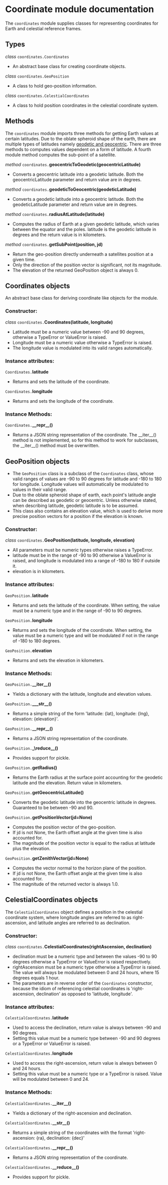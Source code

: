 # Coordinate module documentation
The `coordinates` module supplies classes for representing coordinates for Earth and celestial reference frames.

## Types
*class* `coordinates.Coordinates`
- An abstract base class for creating coordinate objects.

*class* `coordinates.GeoPosition`
- A class to hold geo-position information.

*class* `coordinates.CelestialCoordinates`
- A class to hold position coordinates in the celestial coordinate system.

## Methods
The `coordinates` module imports three methods for getting Earth values at certain latitudes. Due to the oblate spheroid
shape of the earth, there are multiple types of latitudes namely 
[geodetic and geocentric](https://en.wikipedia.org/wiki/Latitude#Geodetic_and_geocentric_latitudes). There are three 
methods to computes values dependent on a form of latitude. A fourth module method computes the sub-point of a satellite.

*method* `coordinates.`**geocentricToGeodetic(geocentricLatitude)**
- Converts a geocentric latitude into a geodetic latitude. Both the geocentricLatitude parameter and return value are in
degrees.

*method* `coordinates.`**geodeticToGeocentric(geodeticLatitude)**
- Converts a geodetic latitude into a geocentric latitude. Both the geodeticLatitude parameter and return value are in
degrees.

*method* `coordinates.`**radiusAtLatitude(latitude)**
- Computes the radius of Earth at a given geodetic latitude, which varies between the equator and the poles. latitude is
the geodetic latitude in degrees and the return value is in kilometers.

*method* `coordinates.`**getSubPoint(position, jd)**
- Return the geo-position directly underneath a satellites position at a given time.
- Only the direction of the position vector is significant, not its magnitude.
- The elevation of the returned GeoPosition object is always 0.

## Coordinates objects
An abstract base class for deriving coordinate like objects for the module. 

### Constructor:
*class* `coordinates.`**Coordinates(latitude, longitude)**
- Latitude must be a numeric value between -90 and 90 degrees, otherwise a TypeError or ValueError is raised.
- Longitude must be a numeric value otherwise a TypeError is raised. 
- The longitude value is modulated into its valid ranges automatically.

### Instance attributes:
`Coordinates.`**latitude**
- Returns and sets the latitude of the coordinate.

`Coordinates.`**longitude**
- Returns and sets the longitude of the coordinate.

### Instance Methods:

`Coordinates.`**\_\_repr__()**
- Returns a JSON string representation of the coordinate. The \_\_iter__() method is not implemented, so for this
method to work for subclasses, the \_\_iter__() method must be overwritten.
  
## GeoPosition objects
- The `GeoPosition` class is a subclass of the `Coordinates` class, whose valid ranges of values are -90 to 90 degrees 
for latitude and -180 to 180 for longitude. Longitude values will automatically be modulated to values in their valid
range.
- Due to the oblate spheroid shape of earth, each point's latitude angle can be described as geodetic or geocentric.
Unless otherwise stated, when describing latitude, geodetic latitude is to be assumed.
- This class also contains an elevation value, which is used to derive more precise position vectors for a position if
the elevation is known.

### Constructor:
*class* `coordinates.`**GeoPosition(latitude, longitude, elevation)**
- All parameters must be numeric types otherwise raises a TypeError.
- latitude must be in the range of -90 to 90 otherwise a ValueError is raised, and longitude is modulated into a range 
of -180 to 180 if outside it.
- elevation is in kilometers.

### Instance attributes:
`GeoPosition.`**latitude**
- Returns and sets the latitude of the coordinate. When setting, the value must be a numeric type and in the range of
-90 to 90 degrees.

`GeoPosition.`**longitude**
- Returns and sets the longitude of the coordinate. When setting, the value must be a numeric type and will be modulated
if not in the range of -180 to 180 degrees.

`GeoPosition.`**elevation**
- Returns and sets the elevation in kilometers.

### Instance Methods:

`GeoPosition.`**\_\_iter__()**
- Yields a dictionary with the latitude, longitude and elevation values.

`GeoPosition.`**\__\_str__()**
- Returns a simple string of the form 'latitude: {lat}, longitude: {lng}, elevation: {elevation}'.

`GeoPosition.`**\_\_repr__()**
- Returns a JSON string representation of the coordinate.

`GeoPosition.`**\_\reduce__()**
- Provides support for pickle.

`GeoPosition.`**getRadius()**
- Returns the Earth radius at the surface point accounting for the geodetic latitude and the elevation. Return value in
kilometers.

`GeoPosition.`**getGeocentricLatitude()**
- Converts the geodetic latitude into the geocentric latitude in degrees. Guaranteed to be between -90 and 90.

`GeoPosition.`**getPositionVector(jd=None)**
- Computes the position vector of the geo-position.
- If jd is not None, the Earth offset angle at the given time is also accounted for.
- The magnitude of the position vector is equal to the radius at latitude plus the elevation.

`GeoPosition.`**getZenithVector(jd=None)**
- Computes the vector normal to the horizon plane of the position.
- If jd is not None, the Earth offset angle at the given time is also accounted for.
- The magnitude of the returned vector is always 1.0.

## CelestialCoordinates objects
The `CelestialCoordinates` object defines a position in the celestial coordinate system, where longitude angles are 
referred to as right-ascension, and latitude angles are referred to as declination.

### Constructor:
*class* `coordinates.`**CelestialCoordinates(rightAscension, declination)**
- declination must be a numeric type and between the values -90 to 90 degrees otherwise a TypeError or ValueError is
raised respectively.
- rightAscension must be a numeric type otherwise a TypeError is raised. The value will always be modulated between 
0 and 24 hours, where 15 degrees equals 1 hour.
- The parameters are in reverse order of the `Coordinates` constructor, because the idiom of referencing celestial
coordinates is 'right-ascension, declination' as opposed to 'latitude, longitude'.

### Instance attributes:
`CelestialCoordinates.`**latitude**
- Used to access the declination, return value is always between -90 and 90 degrees.
- Setting this value must be a numeric type between -90 and 90 degrees or a TypeError or ValueError is raised.

`CelestialCoordinates.`**longitude**
- Used to access the right-ascension, return value is always between 0 and 24 hours.
- Setting this value must be a numeric type or a TypeError is raised. Value will be modulated between 0 and 24.

### Instance Methods:

`CelestialCoordinates.`**\_\_iter__()**
- Yields a dictionary of the right-ascension and declination.

`CelestialCoordinates.`**\_\_str__()**
- Returns a simple string of the coordinates with the format 'right-ascension: {ra}, declination: {dec}'

`CelestialCoordinates.`**\_\_repr__()**
- Returns a JSON string representation of the coordinate.

`CelestialCoordinates.`**\_\_reduce__()**
- Provides support for pickle.
